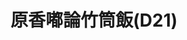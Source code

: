 ---
title: "原香嘟論竹筒飯(D21)"
description: "原香嘟論竹筒飯(D21)"
layout: shop
keywords:
  - 美食競賽
  - 台灣美食
  - 美食精選
datePublished: "2025-06-30"
dateModified: "2025-07-05"
city: "花蓮縣"
district: "花蓮市"
address: "花蓮縣花蓮市中山路50號原住民一條街D21"
phone: "0955731462"
geo: "23.97195944554577, 121.61206515846527"
google_map: "https://maps.app.goo.gl/m1UxLXjWrMLxhpbg6"
footinder: "https://footinder.com.tw/%E8%8A%B1%E8%93%AE%E7%B8%A3%E8%8A%B1%E8%93%AE%E5%B8%82/362059/"
official: "https://www.facebook.com/TORONandHEMAY/"
award:
  - name: "夜市王"
    year: "2024"
    entries:
      - nightMarket: "東大門夜市"
        food_type: "甜點"
        rank: "第六名"

---